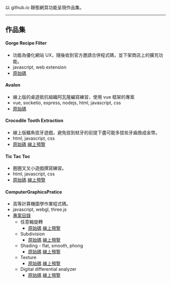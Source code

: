 
以 github.io 靜態網頁功能呈現作品集。

---------------------------------------------------------------------------

## 作品集

#### Gorge Recipe Filter
* 功能為優化網站 UX，隨後收到官方邀請合併程式碼，並下架商店上的擴充功能。
* javascript, web extension
* [原始碼](https://github.com/ryan-cheng-liu/The-Gorge-Recipe-Filter)

#### Avalon
* 線上版的桌遊抵抗組織阿瓦隆編寫練習，使用 vue 框架的專案
* vue, socketio, express, nodejs, html, javascript, css
* [原始碼](https://github.com/ryan-cheng-liu/avalon)

#### Crocodile Tooth Extraction
* 線上版鱷魚拔牙遊戲，避免拔到蛀牙的前提下盡可能多拔些牙齒換成金幣。
* html, javascript, css
* [原始碼](https://github.com/ryan-cheng-liu/CrocodileToothExtraction) [線上預覽](https://ryan-cheng-liu.github.io/CrocodileToothExtraction/index.html)

#### Tic Tac Toc
* 圈圈叉叉小遊戲撰寫練習。
* html, javascript, css
* [原始碼](https://github.com/ryan-cheng-liu/Tic-Tac-Toe) [線上預覽](https://ryan-cheng-liu.github.io/Tic-Tac-Toe/index.html)

#### ComputerGraphicsPratice
* 高等計算機圖學作業程式碼。
* javascript, webgl, three.js
* [專案目錄](https://github.com/ryan-cheng-liu/ComputerGraphicsPratice)
  * 任意軸旋轉
    * [原始碼](https://github.com/ryan-cheng-liu/ComputerGraphicsPratice/tree/master/RotatedAroundAnArbitraryAxis) [線上預覽](https://ryan-cheng-liu.github.io/ComputerGraphicsPratice/RotatedAroundAnArbitraryAxis)
  * Subdivision
    * [原始碼](https://github.com/ryan-cheng-liu/ComputerGraphicsPratice/tree/master/Subdivision) [線上預覽](https://ryan-cheng-liu.github.io/ComputerGraphicsPratice/Subdivision)
  * Shading - flat, smooth, phong
    * [原始碼](https://github.com/ryan-cheng-liu/ComputerGraphicsPratice/tree/master/Shading) [線上預覽](https://ryan-cheng-liu.github.io/ComputerGraphicsPratice/Shading)
  * Texture
    * [原始碼](https://github.com/ryan-cheng-liu/ComputerGraphicsPratice/tree/master/Texture) [線上預覽](https://ryan-cheng-liu.github.io/ComputerGraphicsPratice/Texture)
  * Digital differential analyzer
    * [原始碼](https://github.com/ryan-cheng-liu/ComputerGraphicsPratice/tree/master/DDA) [線上預覽](https://ryan-cheng-liu.github.io/ComputerGraphicsPratice/DDA)


